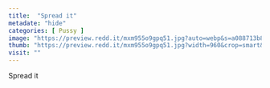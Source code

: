 ```yaml
---
title:  "Spread it"
metadate: "hide"
categories: [ Pussy ]
image: "https://preview.redd.it/mxm955o9gpq51.jpg?auto=webp&s=a088713b89e45e924d1e5ab0839c5577e98da996"
thumb: "https://preview.redd.it/mxm955o9gpq51.jpg?width=960&crop=smart&auto=webp&s=8965ea18c7b4051807f7d91b1d584053e4f2f0ad"
visit: ""
---
```

Spread it

